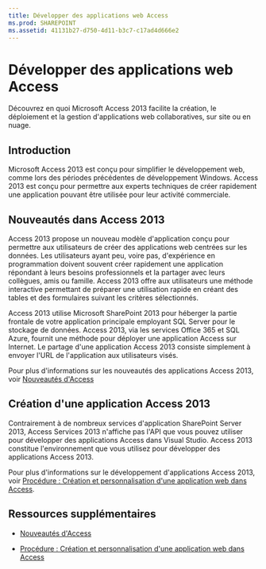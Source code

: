 ```yaml
---
title: Développer des applications web Access
ms.prod: SHAREPOINT
ms.assetid: 41131b27-d750-4d11-b3c7-c17ad4d666e2
---
```



# Développer des applications web Access
Découvrez en quoi Microsoft Access 2013 facilite la création, le déploiement et la gestion d'applications web collaboratives, sur site ou en nuage.
## Introduction
<a name="dk2_DevelopingAccess15WebApps_Introduction"> </a>

Microsoft Access 2013 est conçu pour simplifier le développement web, comme lors des périodes précédentes de développement Windows. Access 2013 est conçu pour permettre aux experts techniques de créer rapidement une application pouvant être utilisée pour leur activité commerciale.
  
    
    

  
    
    

## Nouveautés dans Access 2013
<a name="dk2_DevelopingAccess15WebApps_whatsNewInAccess15"> </a>

Access 2013 propose un nouveau modèle d'application conçu pour permettre aux utilisateurs de créer des applications web centrées sur les données. Les utilisateurs ayant peu, voire pas, d'expérience en programmation doivent souvent créer rapidement une application répondant à leurs besoins professionnels et la partager avec leurs collègues, amis ou famille. Access 2013 offre aux utilisateurs une méthode interactive permettant de préparer une utilisation rapide en créant des tables et des formulaires suivant les critères sélectionnés.
  
    
    
Access 2013 utilise Microsoft SharePoint 2013 pour héberger la partie frontale de votre application principale employant SQL Server pour le stockage de données. Access 2013, via les services Office 365 et SQL Azure, fournit une méthode pour déployer une application Access sur Internet. Le partage d'une application Access 2013 consiste simplement à envoyer l'URL de l'application aux utilisateurs visés.
  
    
    
Pour plus d'informations sur les nouveautés des applications Access 2013, voir  [Nouveautés d'Access](what-s-new-in-access.md)
  
    
    

## Création d'une application Access 2013
<a name="dk2_DevelopingAccess15WebApps_CreatingAnAccess15App"> </a>

Contrairement à de nombreux services d'application SharePoint Server 2013, Access Services 2013 n'affiche pas l'API que vous pouvez utiliser pour développer des applications Access dans Visual Studio. Access 2013 constitue l'environnement que vous utilisez pour développer des applications Access 2013.
  
    
    
Pour plus d'informations sur le développement d'applications Access 2013, voir  [Procédure : Création et personnalisation d'une application web dans Access](http://msdn.microsoft.com/library/628745f4-82e9-4838-9726-6f3e506a654f%28Office.15%29.aspx).
  
    
    

## Ressources supplémentaires
<a name="dk2_DevelopingAccess15WebApps_AdditionalResources"> </a>


-  [Nouveautés d'Access](what-s-new-in-access.md)
    
  
-  [Procédure : Création et personnalisation d'une application web dans Access](http://msdn.microsoft.com/library/628745f4-82e9-4838-9726-6f3e506a654f%28Office.15%29.aspx)
    
  

